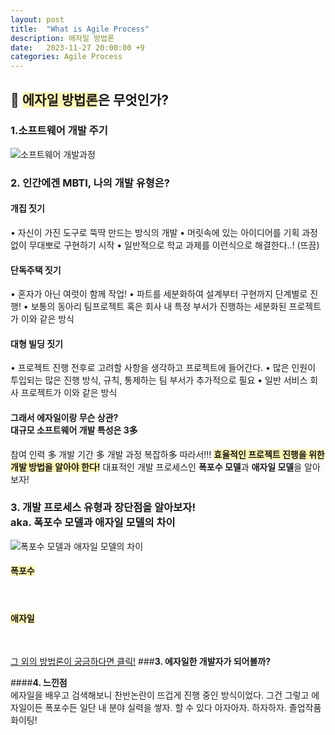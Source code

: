 ```yaml
---
layout: post
title:  "What is Agile Process"
description: 에자일 방법론
date:   2023-11-27 20:00:00 +9
categories: Agile Process
---
```


## 🧐 <span style = 'background-color:#fff5b1'>에자일 방법론</span>은 무엇인가?</span> 

### **1.소프트웨어 개발 주기**<br>
![소프트웨어 개발과정](https://upload.wikimedia.org/wikipedia/commons/thumb/b/bb/Systems_Development_Life_Cycle.jpg/1080px-Systems_Development_Life_Cycle.jpg)


### **2. 인간에겐 MBTI, 나의 개발 유형은?**<br>
#### 개집 짓기
• 자신이 가진 도구로 뚝딱 만드는 방식의 개발
• 머릿속에 있는 아이디어를 기획 과정 없이 무대뽀로 구현하기 시작
• 일반적으로 학교 과제를 이런식으로 해결한다..! (뜨끔)
<BR>

#### 단독주택 짓기
• 혼자가 아닌 여럿이 함께 작업!
• 파트를 세분화하여 설계부터 구현까지 단계별로 진행! 
• 보통의 동아리 팀프로젝트 혹은 회사 내 특정 부서가 진행하는 세분화된 프로젝트가 이와 같은 방식
<BR>

#### 대형 빌딩 짓기
• 프로젝트 진행 전후로 고려할 사항을 생각하고 프로젝트에 들어간다. 
• 많은 인원이 투입되는 많은 진행 방식, 규칙, 통제하는 팀 부서가 추가적으로 필요
• 일반 서비스 회사 프로젝트가 이와 같은 방식
<BR>

#### **그래서 에자일이랑 무슨 상관? <BR>대규모 소프트웨어 개발 특성은 3多**
참여 인력 多 개발 기간 多 개발 과정 복잡하多
따라서!!! 
**<span style = 'background-color:#fff5b1'>효율적인 프로젝트 진행을 위한 개발 방법을 알아야 한다!</span>**
대표적인 개발 프로세스인 **폭포수 모델**과 **애자일 모델**을 알아보자!
<BR>

### **3. 개발 프로세스 유형과 장단점을 알아보자!  <br>aka. 폭포수 모델과 애자일 모델의 차이**<br>
![폭포수 모델과 애자일 모델의 차이](https://www.seguetech.com/wp-content/uploads/2013/07/segue-blog-waterfall-vs-agile-which-is-right-development-methodology-for-your-project.png)

#### <span style = 'background-color:#fff5b1'>폭포수</span>

<br>

#### <span style = 'background-color:#fff5b1'>애자일</span>

<br>


[그 외의 방법론이 궁금하다면 클릭!](https://aws.amazon.com/ko/what-is/sdlc/)
###**3. 에자일한 개발자가 되어볼까?**<br>


####**4. 느낀점**<br>
에자일을 배우고 검색해보니 찬반논란이 뜨겁게 진행 중인 방식이었다. 
그건 그렇고 에자일이든 폭포수든 일단 내 분야 실력을 쌓자.
할 수 있다 아자아자. 하자하자. 졸업작품 화이팅!